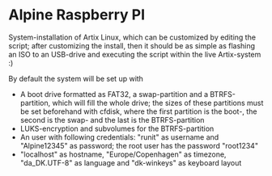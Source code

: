 # Alpine Raspberry PI

System-installation of Artix Linux, which can be customized by editing the script; 
after customizing the install, then it should be as simple as flashing an ISO to an USB-drive and executing the script within the live Artix-system :)

By default the system will be set up with
- A boot drive formatted as FAT32, a swap-partition and a BTRFS-partition, which will fill the whole drive;
the sizes of these partitions must be set beforehand with cfdisk, where the first partition is the boot-, 
the second is the swap- and the last is the BTRFS-partition
- LUKS-encryption and subvolumes for the BTRFS-partition
- An user with following credentials: "runit" as username and "Alpine12345" as password; the root user has the password "root1234"
- "localhost" as hostname, "Europe/Copenhagen" as timezone, "da_DK.UTF-8" as language and "dk-winkeys" as keyboard layout
